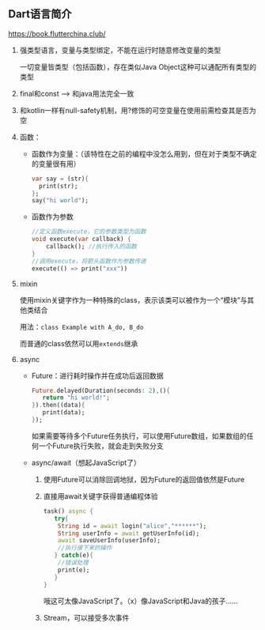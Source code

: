 ## Dart语言简介

https://book.flutterchina.club/



1. 强类型语言，变量与类型绑定，不能在运行时随意修改变量的类型

   一切变量皆类型（包括函数），存在类似Java Object这种可以通配所有类型的类型

2. final和const --> 和java用法完全一致

3. 和kotlin一样有null-safety机制，用?修饰的可空变量在使用前需检查其是否为空

4. 函数：

   - 函数作为变量：（该特性在之前的编程中没怎么用到，但在对于类型不确定的变量很有用）

     ```dart
     var say = (str){
       print(str);
     };
     say("hi world");
     ```

   - 函数作为参数

     ```dart
     //定义函数execute，它的参数类型为函数
     void execute(var callback) {
         callback(); //执行传入的函数
     }
     //调用execute，将箭头函数作为参数传递
     execute(() => print("xxx"))
     ```

5. mixin

   使用mixin关键字作为一种特殊的class，表示该类可以被作为一个“模块”与其他类结合

   用法：`class Example with A_do, B_do`

   而普通的class依然可以用`extends`继承

6. async

   - Future：进行耗时操作并在成功后返回数据

     ```dart
     Future.delayed(Duration(seconds: 2),(){
        return "hi world!";
     }).then((data){
        print(data);
     });
     ```

     如果需要等待多个Future任务执行，可以使用Future数组，如果数组的任何一个Future执行失败，就会走到失败分支

   - async/await（想起JavaScript了）

     1. 使用Future可以消除回调地狱，因为Future的返回值依然是Future

     2. 直接用await关键字获得普通编程体验

        ```dart
        task() async {
           try{
            String id = await login("alice","******");
            String userInfo = await getUserInfo(id);
            await saveUserInfo(userInfo);
            //执行接下来的操作   
           } catch(e){
            //错误处理   
            print(e);   
           }  
        }
        ```

        哦这可太像JavaScript了。（x）像JavaScript和Java的孩子……

     3. Stream，可以接受多次事件